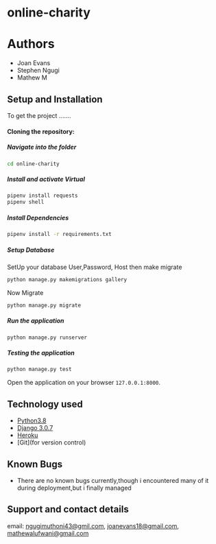 # online-charity

# Authors
- Joan Evans
- Stephen Ngugi
- Mathew M

## Setup and Installation  
To get the project .......  
#### Cloning the repository:  

##### Navigate into the folder  
 ```bash 
cd online-charity
```
##### Install and activate Virtual  
 ```bash 
 pipenv install requests 
 pipenv shell
```  
##### Install Dependencies  
 ```bash 
 pipenv install -r requirements.txt 
```  
 ##### Setup Database  
  SetUp your database User,Password, Host then make migrate  
 ```bash 
 python manage.py makemigrations gallery
 ``` 
 Now Migrate  
 ```bash 
 python manage.py migrate 
```
##### Run the application  
 ```bash 
 python manage.py runserver 
```  
##### Testing the application  
 ```bash 
 python manage.py test 
```
Open the application on your browser `127.0.0.1:8000`.  
  
  
## Technology used  
  
* [Python3.8](https://www.python.org/)  
* [Django 3.0.7](https://docs.djangoproject.com/en/3.0/)  
* [Heroku](https://heroku.com)  
* [Git](for version control)

## Known Bugs  
* There are no known bugs currently,though i encountered many of it during deployment,but i finally managed 

## Support and contact details
email: ngugimuthoni43@gmil.com, joanevans18@gmail.com, mathewalufwani@gmail.com 

  
